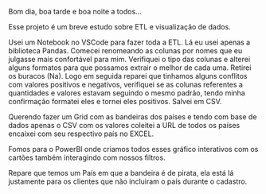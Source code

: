 Bom dia, boa tarde e boa noite a todos...

Esse projeto é um breve estudo sobre ETL e visualização de dados.

Usei um Notebook no VSCode para fazer toda a ETL.
Lá eu usei apenas a biblioteca Pandas.
Comecei renomeando as colunas por nomes que eu julgasse mais confortável para mim.
Verifiquei o tipo das colunas e alterei alguns formatos para que possamos extrair o melhor de cada uma.
Retirei os buracos (Na).
Logo em seguida reparei que tinhamos alguns conflitos com valores positivos e negativos, verifiquei se as colunas referentes a quantidades e valores estavam seguindo o mesmo padrão, tendo minha confirmação formatei eles e tornei eles positivos.
Salvei em CSV.

Querendo fazer um Grid com as bandeiras dos países e tendo com base de dados apenas o CSV com os valores coleitei a URL de todos os países encaixei com seu respectivo país no EXCEL.

Fomos para o PowerBI onde criamos todos esses gráfico interativos com os cartões também interagindo com nossos filtros.

Repare que temos um País em que a bandeira é de pirata, ela está lá justamente para os clientes que não incluiram o país durante o cadastro.
